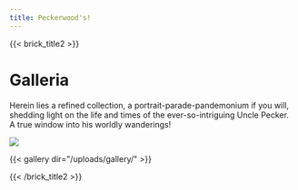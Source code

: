 ```yaml
---
title: Peckerwood's! 
---
```

{{< brick_title2 >}}

# Galleria

 Herein lies a refined collection, a portrait-parade-pandemonium if you will, shedding light on the life and times of the ever-so-intriguing Uncle Pecker. A true window into his worldly wanderings!

![](https://cdn.midjourney.com/d3530ac5-59e7-4f08-a28a-ab291e796b92/0_0.png)



{{< gallery dir="/uploads/gallery/" >}} 

{{< /brick_title2 >}}